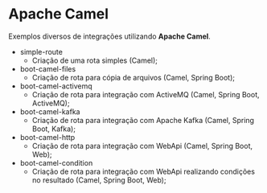 # Apache Camel

Exemplos diversos de integrações utilizando **Apache Camel**.

- simple-route
  - Criação de uma rota simples (Camel);
- boot-camel-files
  - Criação de rota para cópia de arquivos (Camel, Spring Boot);
- boot-camel-activemq 
  - Criação de rota para integração com ActiveMQ (Camel, Spring Boot, ActiveMQ);
- boot-camel-kafka
  - Criação de rota para integração com Apache Kafka (Camel, Spring Boot, Kafka);
- boot-camel-http
  - Criação de rota para integração com WebApi (Camel, Spring Boot, Web);
- boot-camel-condition
  - Criação de rota para integração com WebApi realizando condições no resultado (Camel, Spring Boot, Web);


